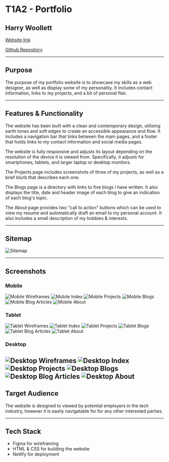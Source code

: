 # T1A2 - Portfolio
## Harry Woollett

[Website link](https://silver-dusk-542a48.netlify.app/)

[Github Repository](https://github.com/2-Can/HarryWoollett_T1A2)

---

## Purpose

The purpose of my portfolio website is to showcase my skills as a web designer, as well as display some of my personality. It includes contact information, links to my projects, and a bit of personal flair.

---

## Features & Functionality

The website has been built with a clean and contemporary design, utilising earth tones and soft edges to create an accessible appearance and flow. It includes a navigation bar that links between the main pages, and a footer that holds links to my contact information and social media pages.

The website is fully responsive and adjusts its layout depending on the resolution of the device it is viewed from. Specifically, it adjusts for smartphones, tablets, and larger laptop or desktop monitors.

The Projects page includes screenshots of three of my projects, as well as a brief blurb that describes each one.

The Blogs page is a directory with links to five blogs I have written. It also displays the title, date and header image of each blog to give an indication of each blog's topic.

The About page provides two "call to action" buttons which can be used to view my resume and automatically draft an email to my personal account. It also includes a small description of my hobbies & interests.

---

## Sitemap

![Sitemap](docs/sitemap.PNG)

---

## Screenshots

### Mobile

![Mobile Wireframes](docs/Wireframes-Mobile.png)
![Mobile Index](docs/phone_index.PNG)
![Mobile Projects](docs/phone_projects.PNG)
![Mobile Blogs](docs/phone_blogs.PNG)
![Mobile Blog Articles](docs/phone_blogarticles.PNG)
![Mobile About](docs/phone_about.PNG)

### Tablet

![Tablet Wireframes](docs/Wireframes-Tablet.png)
![Tablet Index](docs/tablet_index.PNG)
![Tablet Projects](docs/tablet_projects.PNG)
![Tablet Blogs](docs/tablet_blogs.PNG)
![Tablet Blog Articles](docs/tablet_blogarticles.PNG)
![Tablet About](docs/tablet_about.PNG)

### Desktop

![Desktop Wireframes](docs/Wireframes-Desktop.png)
![Desktop Index](docs/PC_index.PNG)
![Desktop Projects](docs/PC_projects.PNG)
![Desktop Blogs](docs/PC_blogs.PNG)
![Desktop Blog Articles](docs/PC_blogarticle.PNG)
![Desktop About](docs/PC_about.PNG)
---

## Target Audience

The website is designed to viewed by potential employers in the tech industry, however it is easily navigatable for for any other interested parties.

---

## Tech Stack

- Figma for wireframing
- HTML & CSS for building the website
- Netlify for deployment